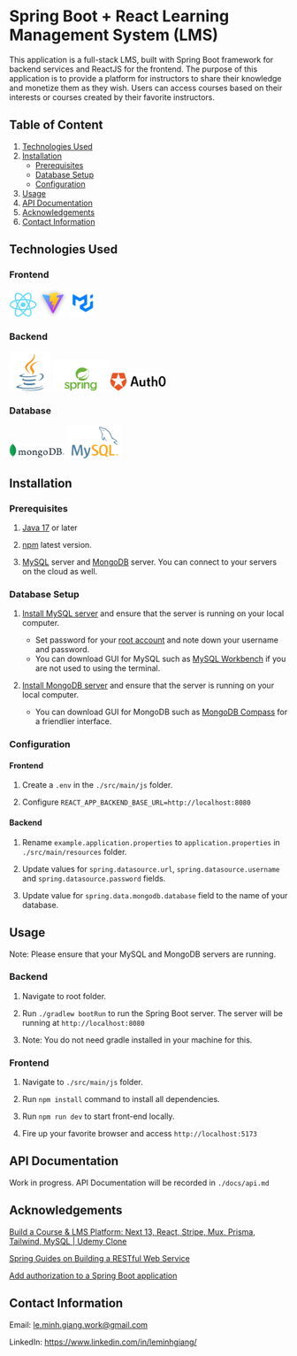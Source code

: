 # Spring Boot + React Learning Management System (LMS)

This application is a full-stack LMS, built with Spring Boot framework for backend services and ReactJS for the frontend. The purpose of this application is to provide a platform for instructors to share their knowledge and monetize them as they wish. Users can access courses based on their interests or courses created by their favorite instructors.

## Table of Content
1. [Technologies Used](#technologies-used)
2. [Installation](#installation)
    - [Prerequisites](#prerequisites)
    - [Database Setup](#database-setup)
    - [Configuration](#configuration)
3. [Usage](#usage)
4. [API Documentation](#api-documentation)
5. [Acknowledgements](#acknowledgements)
6. [Contact Information](#contact-information)

## Technologies Used

### Frontend

<img src="docs/logos/ReactJS.png" alt="ReactJS" width="50"/>
<img src="docs/logos/Vite.png" alt="Vite" width="50"/>
<img src="docs/logos/Mui.png" alt="Material UI" width="50"/>

### Backend

<img src="docs/logos/Java.png" alt="Java" width="75"/>
<img src="docs/logos/SpringBoot.png" alt="Spring Boot" width="100"/>
<img src="docs/logos/Auth0.png" alt="Auth0" width="100"/>

### Database

<img src="docs/logos/MongoDB.png" alt="MongoDB" width="100"/>
<img src="docs/logos/MySQL.png" alt="MySQL" width="100"/>

## Installation

### Prerequisites

1. [Java 17](https://www.oracle.com/java/technologies/downloads/) or later

2. [npm](https://docs.npmjs.com/downloading-and-installing-node-js-and-npm) latest version.

3. [MySQL](https://dev.mysql.com/downloads/mysql/) server and [MongoDB](https://www.mongodb.com/try/download/community) server. You can connect to your servers on the cloud as well.

### Database Setup

1. [Install MySQL server](https://dev.mysql.com/doc/mysql-installation-excerpt/5.7/en/) and ensure that the server is running on your local computer.
    - Set password for your [root account](https://dev.mysql.com/doc/mysql-installation-excerpt/5.7/en/default-privileges.html) and note down your username and password.
    - You can download GUI for MySQL such as [MySQL Workbench](https://www.mysql.com/products/workbench/) if you are not used to using the terminal.

2. [Install MongoDB server](https://www.mongodb.com/docs/manual/administration/install-community/) and ensure that the server is running on your local computer.
    - You can download GUI for MongoDB such as [MongoDB Compass](https://www.mongodb.com/products/tools/compass) for a friendlier interface.

### Configuration

#### Frontend

1. Create a `.env` in the `./src/main/js` folder.

2. Configure `REACT_APP_BACKEND_BASE_URL=http://localhost:8080`

#### Backend

1. Rename `example.application.properties` to `application.properties` in `./src/main/resources` folder.

2. Update values for `spring.datasource.url`, `spring.datasource.username` and `spring.datasource.password` fields.

3. Update value for `spring.data.mongodb.database` field to the name of your database.

## Usage

Note: Please ensure that your MySQL and MongoDB servers are running.

### Backend

1. Navigate to root folder.

2. Run `./gradlew bootRun` to run the Spring Boot server. The server will be running at `http://localhost:8080`

3. Note: You do not need gradle installed in your machine for this.

### Frontend

1. Navigate to `./src/main/js` folder.

2. Run `npm install` command to install all dependencies.

3. Run `npm run dev` to start front-end locally.

4. Fire up your favorite browser and access `http://localhost:5173`

## API Documentation

Work in progress. API Documentation will be recorded in `./docs/api.md`

## Acknowledgements

[Build a Course & LMS Platform: Next 13, React, Stripe, Mux, Prisma, Tailwind, MySQL | Udemy Clone](https://www.youtube.com/watch?v=Big_aFLmekI)

[Spring Guides on Building a RESTful Web Service](https://spring.io/guides/gs/rest-service/)

[Add authorization to a Spring Boot application](https://auth0.com/docs/quickstart/backend/java-spring-security5/interactive)

## Contact Information

Email: le.minh.giang.work@gmail.com

LinkedIn: https://www.linkedin.com/in/leminhgiang/
